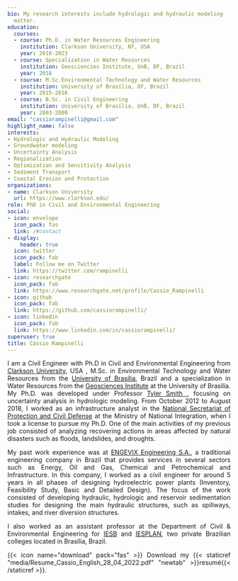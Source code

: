 ```yaml
---
bio: My research interests include hydrologic and hydraulic modeling
  matter.
education:
  courses:
  - course: Ph.D. in Water Resources Engineering
    institution: Clarkson University, NY, USA
    year: 2018-2023
  - course: Specialization in Water Resources 
    institution: Geosciencies Institute, UnB, DF, Brazil
    year: 2018
  - course: M.Sc.Environmental Technology and Water Resources
    institution: University of Brasília, DF, Brazil
    year: 2015-2016
  - course: B.Sc. in Civil Engineering
    institution: University of Brasília, UnB, DF, Brazil
    year: 2003-2008
email: "cassiorampinelli@gmail.com"
highlight_name: false
interests:
- Hydrologic and Hydraulic Modeling
- Groundwater modeling
- Uncertainty Analysis
- Regionalization
- Optimization and Sensitivity Analysis
- Sediment Transport
- Coastal Erosion and Protection
organizations:
- name: Clarkson University
  url: https://www.clarkson.edu/
role: PhD in Civil and Environmental Engineering
social:
- icon: envelope
  icon_pack: fas
  link: /#contact
- display:
    header: true
  icon: twitter
  icon_pack: fab
  label: Follow me on Twitter
  link: https://twitter.com/rampinelli
- icon: researchgate
  icon_pack: fab
  link: https://www.researchgate.net/profile/Cassio_Rampinelli
- icon: github
  icon_pack: fab
  link: https://github.com/cassiorampinelli/
- icon: linkedin
  icon_pack: fab
  link: https://www.linkedin.com/in/cassiorampinelli/
superuser: true
title: Cássio Rampinelli
---
```


<div style="text-align: justify">

I am a Civil Engineer with Ph.D in Civil and Environmental Engineering from [Clarkson University](https://www.clarkson.edu/), USA , M.Sc. in Environmental Technology and Water Resources from the [University of Brasília](https://unb.br/), Brazil and a specialization in Water Resources from the [Geosciences Institute](https://www.igd.unb.br/) at the University of Brasília. My Ph.D. was developed under Professor  [Tyler Smith ](https://www.clarkson.edu/people/tyler-smith), focusing on uncertainty analysis in hydrologic modeling. From October 2012 to August 2018, I worked as an infrastructure analyst in the [National Secretariat of Protection and Civil Defense](https://www.gov.br/mdr/pt-br/assuntos/protecao-e-defesa-civil) at the Ministry of National Integration, when I took a license to pursue my Ph.D. One of the main activities of my previous job consisted of analyzing recovering actions in areas affected by natural disasters such as floods, landslides, and droughts.   

My past work experience was at [ENGEVIX Engineering S.A.](http://www.novaparticipacoes.com/en/pagina-inicial-en/), a traditional engineering company in Brazil that provides services in several sectors such as Energy, Oil and Gas, Chemical and Petrochemical and Infrastructure. In this company, I worked as a civil engineer for around 5 years in all phases of designing hydroelectric power plants (Inventory, Feasibility Study, Basic and Detailed Design). The focus of the work consisted of developing hydraulic, hydrologic and reservoir sedimentation studies for designing the main hydraulic structures, such as spillways, intakes, and river diversion structures.

I also worked as an assistant professor at the Department of Civil & Environmental Engineering for [IESB](http://www.iesb.br/) and [IESPLAN](http://site.iesplan.br/), two private Brazilian colleges located in Brasília, Brazil. 

{{< icon name="download" pack="fas" >}} Download my {{< staticref "media/Resume_Cassio_English_28_04_2022.pdf" "newtab" >}}resumé{{< /staticref >}}.
